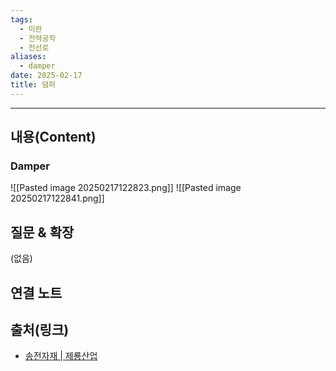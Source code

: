 ```yaml
---
tags:
  - 미완
  - 전력공학
  - 전선로
aliases:
  - damper
date: 2025-02-17
title: 댐퍼
---
```


---

## 내용(Content)

### Damper

![[Pasted image 20250217122823.png]]
![[Pasted image 20250217122841.png]]



## 질문 & 확장

(없음)

## 연결 노트

## 출처(링크)

- [송전자재 \| 제룡산업](http://forums.cheryongind.com/contents/item.php?it_id=1452835105)



